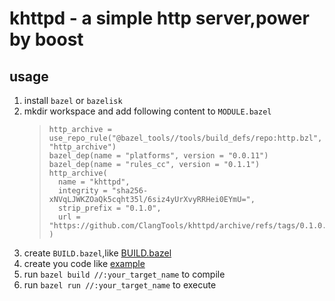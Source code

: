 # khttpd - a simple http server,power by boost

## usage

1. install `bazel` or `bazelisk`
2. mkdir workspace and add following content to `MODULE.bazel`
   > ```MODULE.bazel
   > http_archive = use_repo_rule("@bazel_tools//tools/build_defs/repo:http.bzl", "http_archive")
   > bazel_dep(name = "platforms", version = "0.0.11")
   > bazel_dep(name = "rules_cc", version = "0.1.1")
   > http_archive(
   >   name = "khttpd",
   >   integrity = "sha256-xNVqLJWKZOaQk5cqht35l/6siz4yUrXvyRRHei0EYmU=",
   >   strip_prefix = "0.1.0",
   >   url = "https://github.com/ClangTools/khttpd/archive/refs/tags/0.1.0.tar.gz",
   > )
   > ```
3. create `BUILD.bazel`,like [BUILD.bazel](example/BUILD.bazel)
4. create you code like [example](example)
5. run `bazel build //:your_target_name` to compile
6. run `bazel run //:your_target_name` to execute
